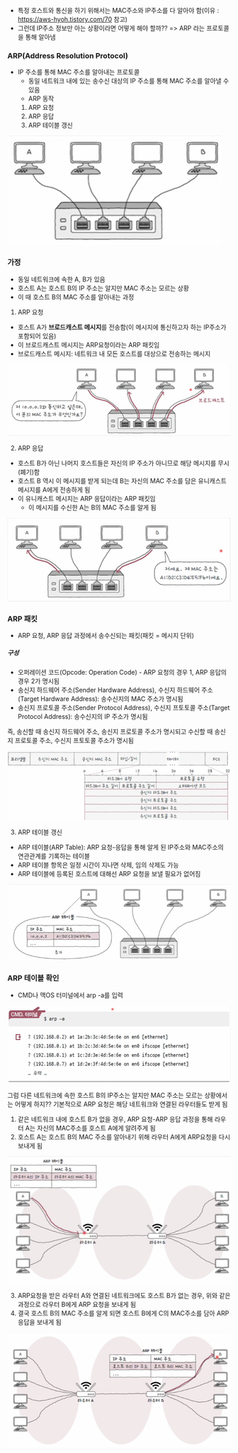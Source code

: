 - 특정 호스트와 통신을 하기 위해서는 MAC주소와 IP주소를 다 알아야 함(이유 : https://aws-hyoh.tistory.com/70 참고)
- 그런데 IP주소 정보만 아는 상황이라면 어떻게 해야 할까?? => ARP 라는 프로토콜을 통해 알아냄

### ARP(Address Resolution Protocol)
- IP 주소를 통해 MAC 주소를 알아내는 프로토콜
	- 동일 네트워크 내에 있는 송수신 대상의 IP 주소를 통해 MAC 주소를 알아낼 수 있음
	- ARP 동작
	1. ARP 요청
	2. ARP 응답
	3. ARP 테이블 갱신

![](../../README_resources/Pasted%20image%2020250817164823.png)

### 가정
- 동일 네트워크에 속한 A, B가 있음
- 호스트 A는 호스트 B의 IP 주소는 알지만 MAC 주소는 모르는 상황
- 이 때 호스트 B의 MAC 주소를 알아내는 과정

1. ARP 요청
- 호스트 A가 **브로드캐스트 메시지**를 전송함(이 메시지에 통신하고자 하는 IP주소가 포함되어 있음)
- 이 브로드캐스트 메시지는 ARP요청이라는 ARP 패킷임
- 브로드캐스트 메시지: 네트워크 내 모든 호스트를 대상으로 전송하는 메시지

![](../../README_resources/Pasted%20image%2020250817164856.png)

2. ARP 응답
- 호스트 B가 아닌 나머지 호스트들은 자신의 IP 주소가 아니므로 해당 메시지를 무시(폐기)함
- 호스트 B 역시 이 메시지를 받게 되는데 B는 자신의 MAC 주소를 담은 유니캐스트 메시지를 A에게 전송하게 됨
- 이 유니캐스트 메시지는 ARP 응답이라는 ARP 패킷임
	- 이 메시지를 수신한 A는 B의 MAC 주소를 알게 됨

![](../../README_resources/Pasted%20image%2020250817164926.png)

### ARP 패킷
- ARP 요청, ARP 응답 과정에서 송수신되는 패킷(패킷 = 메시지 단위)
##### 구성
- 오퍼레이션 코드(Opcode: Operation Code) - ARP 요청의 경우 1, ARP 응답의 경우 2가 명시됨
- 송신지 하드웨어 주소(Sender Hardware Address), 수신지 하드웨어 주소(Target Hardware Address): 송수신지의 MAC 주소가 명시됨 
- 송신지 프로토콜 주소(Sender Protocol Address), 수신지 프토토콜 주소(Target Protocol Address): 송수신지의 IP 주소가 명시됨

즉, 송신할 때 송신지 하드웨어 주소, 송신지 프로토콜 주소가 명시되고 수신할 때 송신지 프로토콜 주소, 수신지 프토토콜 주소가 명시됨

![](../../README_resources/Pasted%20image%2020250817165025.png)

3. ARP 테이블 갱신
- ARP 테이블(ARP Table): ARP 요청-응답을 통해 알게 된 IP주소와 MAC주소의 연관관계를 기록하는 테이블
- ARP 테이블 항목은 일정 시간이 지나면 삭제, 임의 삭제도 가능
- ARP 테이블에 등록된 호스트에 대해선 ARP 요청을 보낼 필요가 없어짐

![](../../README_resources/Pasted%20image%2020250817165106.png)

### ARP 테이블 확인
- CMD나 맥OS 터미널에서 arp -a를 입력

![](../../README_resources/Pasted%20image%2020250817165130.png)

그럼 다른 네트워크에 속한 호스트 B의 IP주소는 알지만 MAC 주소는 모르는 상황에서는 어떻게 하지??
기본적으로 ARP 요청은 해당 네트워크와 연결된 라우터들도 받게 됨


1. 같은 네트워크 내에 호스트 B가 없을 경우, ARP 요청-ARP 응답 과정을 통해 라우터 A는 자신의 MAC주소를 호스트 A에게 알려주게 됨
2. 호스트 A는 호스트 B의 MAC 주소를 알아내기 위해 라우터 A에게 ARP요청을 다시 보내게 됨

![](../../README_resources/스크린샷%202025-08-17%20165147%201.png)

3. ARP요청을 받은 라우터 A와 연결된 네트워크에도 호스트 B가 없는 경우, 위와 같은 과정으로 라우터 B에게 ARP 요청을 보내게 됨
4. 결국 호스트 B의 MAC 주소를 알게 되면 호스트 B에게 C의 MAC주소를 담아 ARP 응답을 보내게 됨

![](../../README_resources/Pasted%20image%2020250817165312.png)